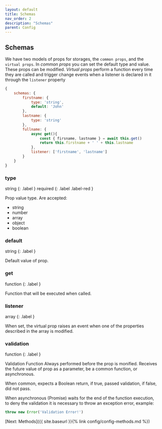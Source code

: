 ```yaml
---
layout: default
title: Schemas
nav_order: 2
description: "Schemas"
parent: Config
---
```


## Schemas
We have two models of props for storages, the `common props`, and the `virtual props`.
In *common props* you can set the default type and value. These props can be modified.
*Virtual props* perform a function every time they are called and trigger change events when a listener 
is declared in it through the `listener` property

```javascript
{
    schemas: {
        firstname: {
            type: 'string',
            default: 'John'
        },
        lastname: {
            type: 'string'
        },
        fullname: {
            async get(){
                const { firsname, lastname } = await this.get()
                return this.firstname + ' ' + this.lastname
            },
            listener: ['firstname', 'lastname']
        }
    }
}
```

### type
string
{: .label }
required
{: .label .label-red }

Prop value type. Are accepted:
- string
- number
- array
- object
- boolean

### default
string
{: .label }

Default value of prop.

### get
function
{: .label }

Function that will be executed when called.

### listener
array
{: .label }

When set, the virtual prop raises an event when one of the properties described in the array is modified.

### validation
function
{: .label }

Validation Function Always performed before the prop is monified. Receives the future value of prop as a parameter, 
be a common function, or asynchronous.

When common, expects a Boolean return, if true, passed validation, if false, did not pass.

When asynchronous (Promise) waits for the end of the function execution, to deny the validation it is necessary 
to throw an exception error, example:
```javascript
throw new Error('Validation Error!')
```

[Next: Methods]({{ site.baseurl }}{% link config/config-methods.md %})

